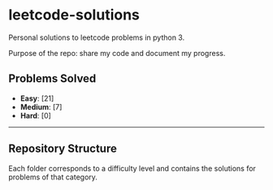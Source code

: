 # leetcode-solutions

Personal solutions to leetcode problems in python 3.

Purpose of the repo: share my code and document my progress.

## Problems Solved

- **Easy**: [21]  <!-- Placeholder for Easy problems count -->
- **Medium**: [7] <!-- Placeholder for Medium problems count -->
- **Hard**: [0]   <!-- Placeholder for Hard problems count -->

---

## Repository Structure

Each folder corresponds to a difficulty level and contains the solutions for problems of that category.


